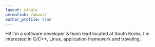```yaml
---
layout: single
permalink: /about/
author_profile: true
---
```


Hi! I'm a software developer & team lead located at South Korea. I'm interested in C/C++, Linux, application framework and traveling.
